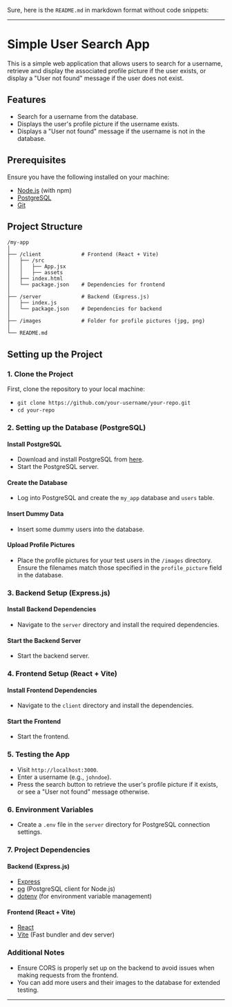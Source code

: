 Sure, here is the `README.md` in markdown format without code snippets:

---

# Simple User Search App

This is a simple web application that allows users to search for a username, retrieve and display the associated profile picture if the user exists, or display a "User not found" message if the user does not exist.

## Features
- Search for a username from the database.
- Displays the user's profile picture if the username exists.
- Displays a "User not found" message if the username is not in the database.

## Prerequisites

Ensure you have the following installed on your machine:
- [Node.js](https://nodejs.org/) (with npm)
- [PostgreSQL](https://www.postgresql.org/)
- [Git](https://git-scm.com/)
  
## Project Structure
```
/my-app
│
├── /client             # Frontend (React + Vite)
│   ├── /src
│   │   ├── App.jsx
│   │   ├── assets
│   ├── index.html
│   └── package.json    # Dependencies for frontend
│
├── /server             # Backend (Express.js)
│   ├── index.js
│   └── package.json    # Dependencies for backend
│
├── /images             # Folder for profile pictures (jpg, png)
│
└── README.md
```

## Setting up the Project

### 1. Clone the Project
First, clone the repository to your local machine:
- `git clone https://github.com/your-username/your-repo.git`
- `cd your-repo`

### 2. Setting up the Database (PostgreSQL)

#### Install PostgreSQL
- Download and install PostgreSQL from [here](https://www.postgresql.org/download/).
- Start the PostgreSQL server.

#### Create the Database
- Log into PostgreSQL and create the `my_app` database and `users` table.

#### Insert Dummy Data
- Insert some dummy users into the database.

#### Upload Profile Pictures
- Place the profile pictures for your test users in the `/images` directory. Ensure the filenames match those specified in the `profile_picture` field in the database.

### 3. Backend Setup (Express.js)

#### Install Backend Dependencies
- Navigate to the `server` directory and install the required dependencies.

#### Start the Backend Server
- Start the backend server.

### 4. Frontend Setup (React + Vite)

#### Install Frontend Dependencies
- Navigate to the `client` directory and install the dependencies.

#### Start the Frontend
- Start the frontend.

### 5. Testing the App
- Visit `http://localhost:3000`.
- Enter a username (e.g., `johndoe`).
- Press the search button to retrieve the user's profile picture if it exists, or see a "User not found" message otherwise.

### 6. Environment Variables
- Create a `.env` file in the `server` directory for PostgreSQL connection settings.

### 7. Project Dependencies

#### Backend (Express.js)
- [Express](https://expressjs.com/)
- [pg](https://node-postgres.com/) (PostgreSQL client for Node.js)
- [dotenv](https://github.com/motdotla/dotenv) (for environment variable management)

#### Frontend (React + Vite)
- [React](https://reactjs.org/)
- [Vite](https://vitejs.dev/) (Fast bundler and dev server)

### Additional Notes

- Ensure CORS is properly set up on the backend to avoid issues when making requests from the frontend. 
- You can add more users and their images to the database for extended testing.

---
